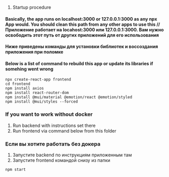1) Startup procedure
#### Basically, the app runs on localhost:3000 or 127.0.0.1:3000 as any npx App would. You should clean this path from any other apps to use this // Приложение работает на locahost:3000 или 127.0.0.1:3000. Вам нужно освободить этот путь от других приложений для его использования
#### Ниже приведены команды для установки библиотек и воссоздания приложения при поломке
#### Below is a list of command to rebuild this app or update its libraries if somehing went wrong
~~~ shell
npx create-react-app frontend
cd frontend
npm install axios
npm install react-router-dom
npm install @mui/material @emotion/react @emotion/styled
npm install @mui/styles --forced
~~~
### If you want to work without docker
1) Run backend with instructions set there
2) Run frontend via command below from this folder
### Если вы хотите работать без докера
1) Запустите backend по инструкциям приложенным там
2) Запустите frontend командой снизу из папки
~~~ shell
npm start
~~~
